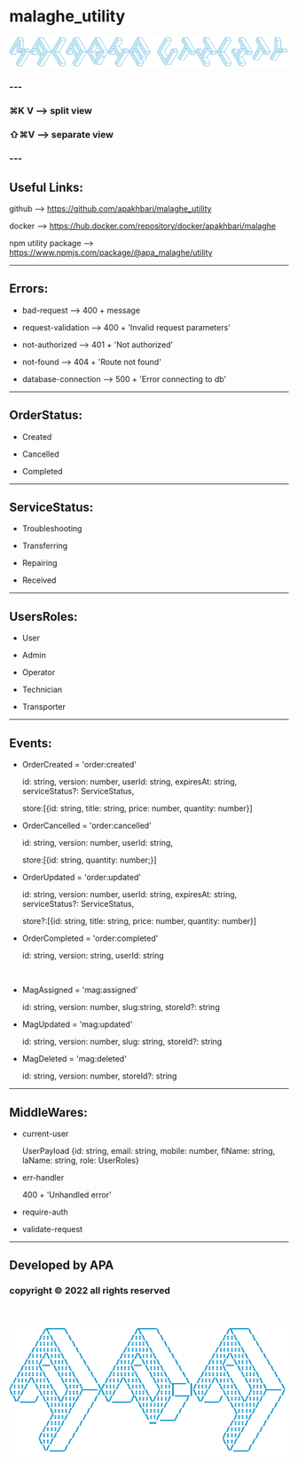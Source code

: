 # malaghe_utility

![ascii_malaghe_utility.png](ascii_malaghe_utility.png)

### ---

### ⌘K V --> split view

### ⇧⌘V --> separate view

### ---

## Useful Links:

github --> https://github.com/apakhbari/malaghe_utility

docker --> https://hub.docker.com/repository/docker/apakhbari/malaghe

npm utility package --> https://www.npmjs.com/package/@apa_malaghe/utility

---

## Errors:

- bad-request --> 400 + message

- request-validation --> 400 + 'Invalid request parameters'

- not-authorized --> 401 + 'Not authorized'

- not-found --> 404 + 'Route not found'

- database-connection --> 500 + 'Error connecting to db'

---

## OrderStatus:

- Created

- Cancelled

- Completed

---

## ServiceStatus:

- Troubleshooting

- Transferring

- Repairing

- Received

---

## UsersRoles:

- User

- Admin

- Operator

- Technician

- Transporter

---

## Events:

- OrderCreated = 'order:created'

  id: string, version: number, userId: string, expiresAt: string, serviceStatus?: ServiceStatus,

  store:[{id: string, title: string, price: number, quantity: number}]

- OrderCancelled = 'order:cancelled'

  id: string, version: number, userId: string,

  store:[{id: string, quantity: number;}]

- OrderUpdated = 'order:updated'

  id: string, version: number, userId: string, expiresAt: string, serviceStatus?: ServiceStatus,

  store?:[{id: string, title: string, price: number, quantity: number}]

- OrderCompleted = 'order:completed'

  id: string, version: string, userId: string

<br>

- MagAssigned = 'mag:assigned'

  id: string, version: number, slug:string, storeId?: string

- MagUpdated = 'mag:updated'

  id: string, version: number, slug: string, storeId?: string

- MagDeleted = 'mag:deleted'

  id: string, version: number, storeId?: string

---

## MiddleWares:

- current-user

  UserPayload {id: string, email: string, mobile: number, fiName: string, laName: string, role: UserRoles}

- err-handler

  400 + 'Unhandled error'

- require-auth

- validate-request

---

## Developed by APA

### copyright © 2022 all rights reserved

<br>

![ascii_malaghe_utility.png](ascii_apa.png)
